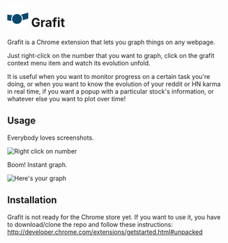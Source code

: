 ![grafit logo](https://github.com/cosmith/grafit/blob/master/icon-48.png?raw=true) Grafit 
=========================================================================================

Grafit is a Chrome extension that lets you graph things on any webpage.

Just right-click on the number that you want to graph, click on the grafit context menu item
and watch its evolution unfold.

It is useful when you want to monitor progress on a certain task you're doing, or when you want to know 
the evolution of your reddit or HN karma in real time, if you want a popup with a particular stock's
information, or whatever else you want to plot over time!



Usage
-----
Everybody loves screenshots.

![Right click on number](http://i.imgur.com/ikdhd7N.png)

Boom! Instant graph.

![Here's your graph](http://i.imgur.com/mU7rZsT.png)



Installation
------------
Grafit is not ready for the Chrome store yet. If you want to use it, you have to download/clone the repo
and follow these instructions: http://developer.chrome.com/extensions/getstarted.html#unpacked
